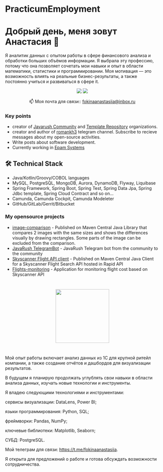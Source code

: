 # PracticumEmployment

# Добрый день, меня зовут Анастасия 👋
Я аналитик данных с опытом работы в сфере финансового анализа и обработки больших объёмов информации. Я выбрала эту профессию, потому что она позволяет сочетать мои навыки и опыт в области математики, статистики и программировании. Моя мотивация — это возможность влиять на реальные бизнес-результаты, а также постоянно учиться и развиваться в сфере it.

<p align='center'>
       <img src="https://img.shields.io/badge/linkedin-%230077B5.svg?&style=for-the-badge&logo=linkedin&logoColor=white"/>
   </a>
   <a href="https://t.me/fokinaanastasiia">
       <img src="https://img.shields.io/badge/Telegram-2CA5E0?style=for-the-badge&logo=telegram&logoColor=white"/>
   </a>
<p align='center'>
   📫 Моя почта для связи:: <a href='mailto:fokinaanastasiia@inbox.ru'>fokinaanastasiia@inbox.ru</a>
</p>


### Key points
*   creator of [Javarush Community](https://github.com/javarushcommunity) and [Template Repository](https://github.com/template-repository) organizations.
*   creator and author of [romankh3](https://t.me/romankh3) telegram channel. Subscribe to recieve messages about my open-source activities.
*   Write posts about software development.
*   Currently working in [Epam Systems](https://www.linkedin.com/company/epam-systems/)

## 🛠 Technical Stack
*   Java/Kotlin/Groovy/COBOL languages
*   MySQL, PostgreSQL, MongoDB, Aurora, DynamoDB, Flyway, Liquibase
*   Spring Framework, Spring Boot, Spring Test, Spring Data Jpa, Spring Jdbc template, Spring Cloud Contract and so on...
*   Camunda, Camunda Cockpit, Camunda Modeleter
*   GitHub/GitLab/Gerrit/Bitbucket

### My opensource projects

*   [image-comparison](https://github.com/romankh3/image-comparison) - Published on Maven Central Java Library that compares 2 images with the same sizes and shows the differences visually by drawing rectangles. Some parts of the image can be excluded from the comparison.
*   [JavaRush TelegramBot](https://github.com/javarushcommunity/javarush-telegrambot) - JavaRush Telegram bot from the community to the community
*   [Skyscanner Flight API client](https://github.com/romankh3/skyscanner-flight-api-client) - Published on Maven Central Java Client for a Skyscanner Flight Search API hosted in Rapid API
*   [Flights-monitoring](https://github.com/romankh3/flights-monitoring) - Application for monitoring flight cost based on Skyscanner API

<div align="center" style="margin: 40px 0">
   <a href="https://github.com/romankh3/github-profile-views-counter">
       <img width="175px" src="https://komarev.com/ghpvc/?username=romankh3&color=DE002D">
   </a>
</div>



Мой опыт работы включает анализ данных из 1С для крупной ритейл компании, а также создание отчётов и дашбордов для визуализации результатов. 

В будущем я планирую продолжать углублять свои навыки в области анализа данных, изучать новые технологии и инструменты.



Я владею следующими технологиями и инструментами:

сервисы визуализации: DataLens, Power BI;

языки программирования: Python, SQL;

фреймворки: Pandas, NumPy;

ключевые библиотеки: Matplotlib, Seaborn;

СУБД: PostgreSQL.


Мой телеграм для связи: https://t.me/fokinaanastasiia.


Я открыта для предложений о работе и готова обсуждать возможности сотрудничества.
